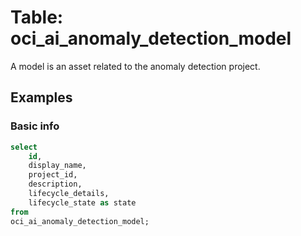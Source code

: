 # Table: oci_ai_anomaly_detection_model

A model is an asset related to the anomaly detection project.

## Examples

### Basic info

```sql
select
    id,
    display_name,
    project_id,
    description,
    lifecycle_details,
    lifecycle_state as state
from
oci_ai_anomaly_detection_model;
```